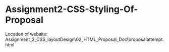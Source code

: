 # Assignment2-CSS-Styling-Of-Proposal

Location of website: Assignment_2_CSS_layoutDesign\02_HTML_Proposal_Doc\proposalattempt.html
